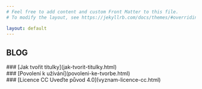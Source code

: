 ```yaml
---
# Feel free to add content and custom Front Matter to this file.
# To modify the layout, see https://jekyllrb.com/docs/themes/#overriding-theme-defaults

layout: default
---
```


## BLOG

<div id="blog" markdown="1" >
<div class="no-link-underline" markdown="1" >
### [Jak tvořit titulky](jak-tvorit-titulky.html) <br>
### [Povolení k užívání](povoleni-ke-tvorbe.html) <br>
### [Licence CC Uveďte původ 4.0](vyznam-licence-cc.html) <br>
</div>
</div>
